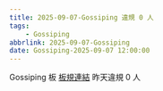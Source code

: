 ```yaml
---
title: 2025-09-07-Gossiping 違規 0 人
tags:
    - Gossiping
abbrlink: 2025-09-07-Gossiping
date: Gossiping-2025-09-07 12:00:00
---
```

Gossiping 板 [板規連結](https://www.ptt.cc/bbs/Gossiping/M.1637425085.A.07D.html)
昨天違規 0 人
